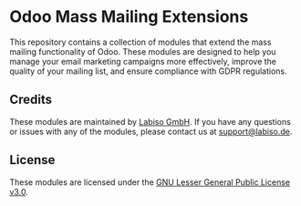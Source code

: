 # Odoo Mass Mailing Extensions

This repository contains a collection of modules that extend the mass mailing functionality of Odoo. These modules are designed to help you manage your email marketing campaigns more effectively, improve the quality of your mailing list, and ensure compliance with GDPR regulations.



## Credits

These modules are maintained by [Labiso GmbH](https://www.labiso.de/). If you have any questions or issues with any of the modules, please contact us at support@labiso.de.


## License

These modules are licensed under the [GNU Lesser General Public License v3.0](https://www.gnu.org/licenses/lgpl-3.0.en.html).
